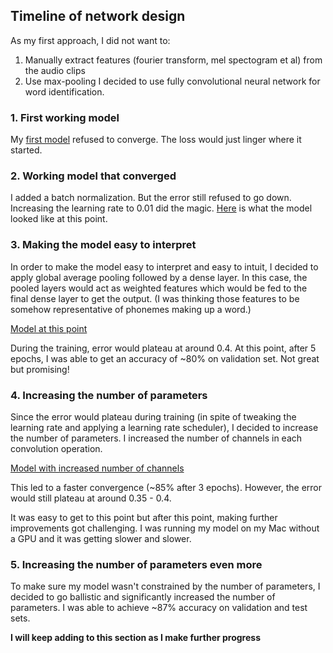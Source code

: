## Timeline of network design

As my first approach, I did not want to:
1) Manually extract features (fourier transform, mel spectogram et al) from the audio clips
2) Use max-pooling
I decided to use fully convolutional neural network for word identification.

### 1. First working model

My [first model](https://github.com/vinsis/speech-commands-recognition/blob/b92911b51f021bf7258545a0f46ad2aee713896d/model.py) refused to converge. The loss would just linger where it started.

### 2. Working model that converged

I added a batch normalization. But the error still refused to go down. Increasing the learning rate to 0.01 did the magic. [Here](https://github.com/vinsis/speech-commands-recognition/blob/d0497bf66f701bc0f3633f55bc54af2b77b724b5/model.py) is what the model looked like at this point.

### 3. Making the model easy to interpret

In order to make the model easy to interpret and easy to intuit, I decided to apply global average pooling followed by a dense layer. In this case, the pooled layers would act as weighted features which would be fed to the final dense layer to get the output. (I was thinking those features to be somehow representative of phonemes making up a word.)

[Model at this point](https://github.com/vinsis/speech-commands-recognition/blob/8e4f8a0e26932a89bf8b43149a8e0516b22c431d/model.py)

During the training, error would plateau at around 0.4. At this point, after 5 epochs, I was able to get an accuracy of ~80% on validation set. Not great but promising!

### 4. Increasing the number of parameters

Since the error would plateau during training (in spite of tweaking the learning rate and applying a learning rate scheduler), I decided to increase the number of parameters. I increased the number of channels in each convolution operation.

[Model with increased number of channels](https://github.com/vinsis/speech-commands-recognition/blob/d2c238933c514887dc01baf93c6c53d2528c7669/model.py)

This led to a faster convergence (~85% after 3 epochs). However, the error would still plateau at around 0.35 - 0.4.

It was easy to get to this point but after this point, making further improvements got challenging. I was running my model on my Mac without a GPU and it was getting slower and slower.

### 5. Increasing the number of parameters even more

To make sure my model wasn't constrained by the number of parameters, I decided to go ballistic and significantly increased the number of parameters. I was able to achieve ~87% accuracy on validation and test sets.

__I will keep adding to this section as I make further progress__
